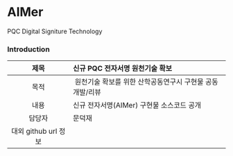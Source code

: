 # AIMer

PQC Digital Signiture Technology
### Introduction
| 제목 | 신규 PQC 전자서명 원천기술 확보 |
|:---:|:---|
| 목적 | 원천기술 확보를 위한 산학공동연구시 구현물 공동 개발/리뷰 |
| 내용 | 신규 전자서명(AIMer) 구현물 소스코드 공개 |
| 담당자 | 문덕재 |
| 대외 github url 정보 |  |

